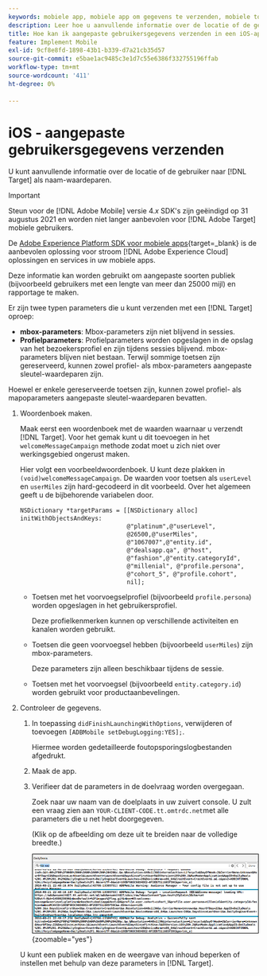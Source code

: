 ```yaml
---
keywords: mobiele app, mobiele app om gegevens te verzenden, mobiele toepassing, aangepaste mobiele gebruikersgegevens, aangepaste mobiele toepassingsgegevens
description: Leer hoe u aanvullende informatie over de locatie of de gebruiker kunt verzenden naar [!DNL Adobe Target] als naam-waardeparen om u te helpen douanepubliek bouwen.
title: Hoe kan ik aangepaste gebruikersgegevens verzenden in een iOS-app?
feature: Implement Mobile
exl-id: 9cf8e8fd-1898-43b1-b339-d7a21cb35d57
source-git-commit: e5bae1ac9485c3e1d7c55e6386f332755196ffab
workflow-type: tm+mt
source-wordcount: '411'
ht-degree: 0%

---
```


# iOS - aangepaste gebruikersgegevens verzenden

U kunt aanvullende informatie over de locatie of de gebruiker naar [!DNL Target] als naam-waardeparen.

>[!IMPORTANT]
>
>Steun voor de [!DNL Adobe Mobile] versie 4.*x* SDK&#39;s zijn geëindigd op 31 augustus 2021 en worden niet langer aanbevolen voor [!DNL Adobe Target] mobiele gebruikers.
>
>De [Adobe Experience Platform SDK voor mobiele apps](https://developer.adobe.com/client-sdks/documentation/){target=_blank} is de aanbevolen oplossing voor stroom [!DNL Adobe Experience Cloud] oplossingen en services in uw mobiele apps.

Deze informatie kan worden gebruikt om aangepaste soorten publiek (bijvoorbeeld gebruikers met een lengte van meer dan 25000 mijl) en rapportage te maken.

Er zijn twee typen parameters die u kunt verzenden met een [!DNL Target] oproep:

* **mbox-parameters**: Mbox-parameters zijn niet blijvend in sessies.
* **Profielparameters**: Profielparameters worden opgeslagen in de opslag van het bezoekersprofiel en zijn tijdens sessies blijvend. mbox-parameters blijven niet bestaan. Terwijl sommige toetsen zijn gereserveerd, kunnen zowel profiel- als mbox-parameters aangepaste sleutel-waardeparen zijn.

Hoewel er enkele gereserveerde toetsen zijn, kunnen zowel profiel- als mapoparameters aangepaste sleutel-waardeparen bevatten.

1. Woordenboek maken.

   Maak eerst een woordenboek met de waarden waarnaar u verzendt [!DNL Target]. Voor het gemak kunt u dit toevoegen in het `welcomeMessageCampaign` methode zodat moet u zich niet over werkingsgebied ongerust maken.

   Hier volgt een voorbeeldwoordenboek. U kunt deze plakken in `(void)welcomeMessageCampaign`. De waarden voor toetsen als `userLevel` en `userMiles` zijn hard-gecodeerd in dit voorbeeld. Over het algemeen geeft u de bijbehorende variabelen door.

   ```
   NSDictionary *targetParams = [[NSDictionary alloc] initWithObjectsAndKeys: 
                                 @"platinum",@"userLevel", 
                                 @26500,@"userMiles", 
                                 @"1067007",@"entity.id", 
                                 @"dealsapp.qa", @"host", 
                                 @"fashion",@"entity.categoryId", 
                                 @"millenial", @"profile.persona", 
                                 @"cohort_5", @"profile.cohort", 
                                 nil];
   ```

   * Toetsen met het voorvoegselprofiel (bijvoorbeeld `profile.persona`) worden opgeslagen in het gebruikersprofiel.

     Deze profielkenmerken kunnen op verschillende activiteiten en kanalen worden gebruikt.

   * Toetsen die geen voorvoegsel hebben (bijvoorbeeld `userMiles`) zijn mbox-parameters.

     Deze parameters zijn alleen beschikbaar tijdens de sessie.

   * Toetsen met het voorvoegsel (bijvoorbeeld `entity.category.id`) worden gebruikt voor productaanbevelingen.

1. Controleer de gegevens.
   1. In toepassing `didFinishLaunchingWithOptions`, verwijderen of toevoegen `[ADBMobile setDebugLogging:YES];`.

      Hiermee worden gedetailleerde foutopsporingslogbestanden afgedrukt.
   1. Maak de app.
   1. Verifieer dat de parameters in de doelvraag worden overgegaan.

      Zoek naar uw naam van de doelplaats in uw zuivert console. U zult een vraag zien aan `YOUR-CLIENT-CODE.tt.omtrdc.net`met alle parameters die u net hebt doorgegeven.

      (Klik op de afbeelding om deze uit te breiden naar de volledige breedte.)

      ![Doellocatie in de foutopsporingsconsole](/help/dev/implement/mobile/assets/mobile-debug.png "Doellocatie in de foutopsporingsconsole"){zoomable=&quot;yes&quot;}

   U kunt een publiek maken en de weergave van inhoud beperken of instellen met behulp van deze parameters in [!DNL Target].
